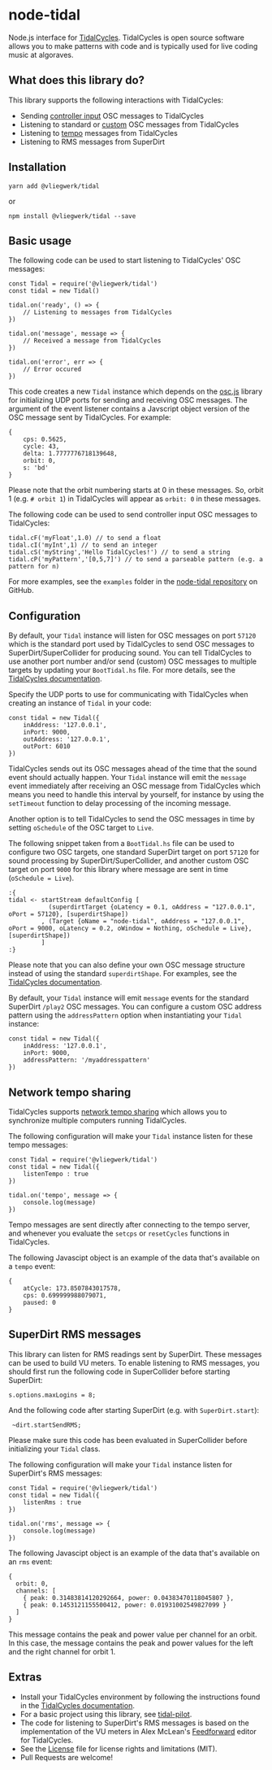 # node-tidal

Node.js interface for [TidalCycles](https://tidalcycles.org). TidalCycles is open source software allows you to make patterns with code and is typically used for live coding music at algoraves.

## What does this library do?

This library supports the following interactions with TidalCycles:

-   Sending [controller input](https://tidalcycles.org/index.php/Controller_Input) OSC messages to TidalCycles
-   Listening to standard or [custom](https://tidalcycles.org/index.php/Custom_OSC) OSC messages from TidalCycles
-   Listening to [tempo](https://tidalcycles.org/index.php/Network_tempo_sharing) messages from TidalCycles
-   Listening to RMS messages from SuperDirt

## Installation

```
yarn add @vliegwerk/tidal
```

or

```
npm install @vliegwerk/tidal --save
```

## Basic usage

The following code can be used to start listening to TidalCycles' OSC messages:

```
const Tidal = require('@vliegwerk/tidal')
const tidal = new Tidal()

tidal.on('ready', () => {
	// Listening to messages from TidalCycles
})

tidal.on('message', message => {
	// Received a message from TidalCycles
})

tidal.on('error', err => {
	// Error occured
})
```

This code creates a new `Tidal` instance which depends on the [osc.js](https://www.npmjs.com/package/osc) library for initializing UDP ports for sending and receiving OSC messages. The argument of the event listener contains a Javscript object version of the OSC message sent by TidalCycles. For example:

```
{
    cps: 0.5625,
    cycle: 43,
    delta: 1.7777776718139648,
    orbit: 0,
    s: 'bd'
}
```

Please note that the orbit numbering starts at 0 in these messages. So, orbit 1 (e.g. `# orbit 1`) in TidalCycles will appear as `orbit: 0` in these messages.

The following code can be used to send controller input OSC messages to TidalCycles:

```
tidal.cF('myFloat',1.0) // to send a float
tidal.cI('myInt',1) // to send an integer
tidal.cS('myString','Hello TidalCycles!') // to send a string
tidal.cP('myPattern','[0,5,7]') // to send a parseable pattern (e.g. a pattern for n)
```

For more examples, see the `examples` folder in the [node-tidal repository](https://github.com/njanssen/node-tidal/tree/master/examples) on GitHub.

## Configuration

By default, your `Tidal` instance will listen for OSC messages on port `57120` which is the standard port used by TidalCycles to send OSC messages to SuperDirt/SuperCollider for producing sound. You can tell TidalCycles to use another port number and/or send (custom) OSC messages to multiple targets by updating your `BootTidal.hs` file. For more details, see the [TidalCycles documentation](https://tidalcycles.org/index.php/Custom_OSC).

Specify the UDP ports to use for communicating with TidalCycles when creating an instance of `Tidal` in your code:

```
const tidal = new Tidal({
	inAddress: '127.0.0.1',
	inPort: 9000,
	outAddress: '127.0.0.1',
	outPort: 6010
})
```

TidalCycles sends out its OSC messages ahead of the time that the sound event should actually happen.
Your `Tidal` instance will emit the `message` event immediately after receiving an OSC message from TidalCycles
which means you need to handle this interval by yourself, for instance by using the `setTimeout` function
to delay processing of the incoming message.

Another option is to tell TidalCycles to send the OSC messages in time by setting `oSchedule` of the OSC target to `Live`.

The following snippet taken from a `BootTidal.hs` file can be used to configure two OSC targets,
one standard SuperDirt target on port `57120` for sound processing by SuperDirt/SuperCollider, and another custom OSC target on port `9000` for
this library where message are sent in time (`oSchedule = Live`).

```
:{
tidal <- startStream defaultConfig [
           (superdirtTarget {oLatency = 0.1, oAddress = "127.0.0.1", oPort = 57120}, [superdirtShape])
         , (Target {oName = "node-tidal", oAddress = "127.0.0.1", oPort = 9000, oLatency = 0.2, oWindow = Nothing, oSchedule = Live}, [superdirtShape])
         ]
:}
```

Please note that you can also define your own OSC message structure instead of using the standard `superdirtShape`. For examples, see the [TidalCycles documentation](https://tidalcycles.org/index.php/Custom_OSC).

By default, your `Tidal` instance will emit `message` events for the standard SuperDirt `/play2` OSC messages.
You can configure a custom OSC address pattern using the `addressPattern` option when instantiating your `Tidal` instance:

```
const tidal = new Tidal({
	inAddress: '127.0.0.1',
	inPort: 9000,
	addressPattern: '/myaddresspattern'
})
```

## Network tempo sharing

TidalCycles supports [network tempo sharing](https://tidalcycles.org/index.php/Network_tempo_sharing) which allows you to synchronize multiple computers running TidalCycles.

The following configuration will make your `Tidal` instance listen for these tempo messages:

```
const Tidal = require('@vliegwerk/tidal')
const tidal = new Tidal({
	listenTempo : true
})

tidal.on('tempo', message => {
	console.log(message)
})
```

Tempo messages are sent directly after connecting to the tempo server, and whenever you evaluate the `setcps` or `resetCycles` functions in TidalCycles.

The following Javascipt object is an example of the data that's available on a `tempo` event:

```
{
    atCycle: 173.8507843017578,
    cps: 0.699999988079071,
    paused: 0
}
```

## SuperDirt RMS messages

This library can listen for RMS readings sent by SuperDirt. These messages can be used to build VU meters. To enable listening to RMS messages, you should first run the following code in SuperCollider before starting SuperDirt:

```
s.options.maxLogins = 8;
```

And the following code after starting SuperDirt (e.g. with `SuperDirt.start`):

```
 ~dirt.startSendRMS;
```

Please make sure this code has been evaluated in SuperCollider before initializing your `Tidal` class.

The following configuration will make your `Tidal` instance listen for SuperDirt's RMS messages:

```
const Tidal = require('@vliegwerk/tidal')
const tidal = new Tidal({
	listenRms : true
})

tidal.on('rms', message => {
	console.log(message)
})
```

The following Javascipt object is an example of the data that's available on an `rms` event:

```
{
  orbit: 0,
  channels: [
    { peak: 0.31483814120292664, power: 0.04383470118045807 },
    { peak: 0.1453121155500412, power: 0.01931002549827099 }
  ]
}
```

This message contains the peak and power value per channel for an orbit.
In this case, the message contains the peak and power values for the left and the right channel for orbit 1.

## Extras

-   Install your TidalCycles environment by following the instructions found in the [TidalCycles documentation](https://tidalcycles.org/index.php/Installation).
-   For a basic project using this library, see [tidal-pilot](https://github.com/njanssen/tidal-pilot).
-   The code for listening to SuperDirt's RMS messages is based on the implementation of the VU meters in Alex McLean's [Feedforward](https://github.com/yaxu/feedforward)
    editor for TidalCycles.
-   See the [License](LICENSE) file for license rights and limitations (MIT).
-   Pull Requests are welcome!
